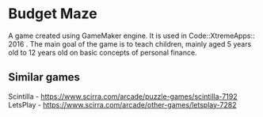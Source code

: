 # Budget Maze

A game created using GameMaker engine. It is used in Code::XtremeApps:: 2016 . The main goal of the game is to teach children, mainly aged 5 years old to 12 years old on basic concepts of personal finance.

## Similar games
Scintilla - https://www.scirra.com/arcade/puzzle-games/scintilla-7192
LetsPlay - https://www.scirra.com/arcade/other-games/letsplay-7282
